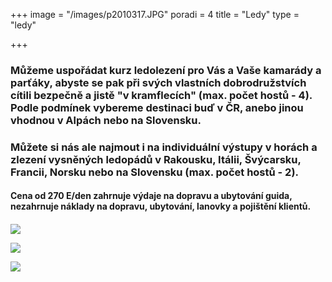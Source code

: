 +++
image = "/images/p2010317.JPG"
poradi = 4
title = "Ledy"
type = "ledy"

+++
### **Můžeme uspořádat kurz ledolezení pro Vás a Vaše kamarády a parťáky, abyste se pak při svých vlastních dobrodružstvích cítili bezpečně a jistě "v kramflecích" (max. počet hostů - 4). Podle podmínek vybereme destinaci buď v ČR, anebo jinou vhodnou v Alpách nebo na Slovensku.**

 

### **Můžete si nás ale najmout i na individuální výstupy v horách a zlezení vysněných ledopádů v Rakousku, Itálii, Švýcarsku, Francii, Norsku nebo na Slovensku (max. počet hostů - 2).**

#### **Cena od 270 E/den zahrnuje výdaje na dopravu a ubytování guida, nezahrnuje náklady na dopravu, ubytování, lanovky a pojištění klientů.**

#### 

#### 

![](/images/p2020348.JPG)

![](/images/dscn0938.jpg)

![](/images/dscf2115.jpg)